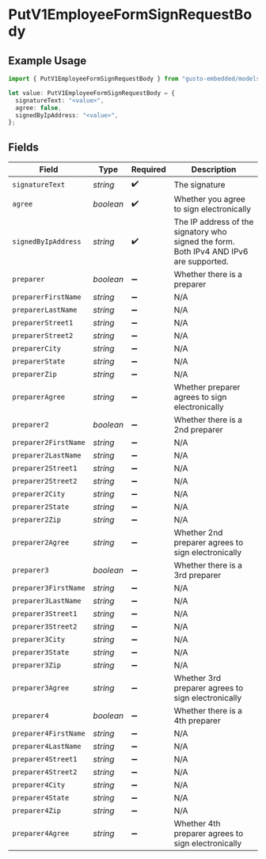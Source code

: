 # PutV1EmployeeFormSignRequestBody

## Example Usage

```typescript
import { PutV1EmployeeFormSignRequestBody } from "gusto-embedded/models/operations";

let value: PutV1EmployeeFormSignRequestBody = {
  signatureText: "<value>",
  agree: false,
  signedByIpAddress: "<value>",
};
```

## Fields

| Field                                                                                  | Type                                                                                   | Required                                                                               | Description                                                                            |
| -------------------------------------------------------------------------------------- | -------------------------------------------------------------------------------------- | -------------------------------------------------------------------------------------- | -------------------------------------------------------------------------------------- |
| `signatureText`                                                                        | *string*                                                                               | :heavy_check_mark:                                                                     | The signature                                                                          |
| `agree`                                                                                | *boolean*                                                                              | :heavy_check_mark:                                                                     | Whether you agree to sign electronically                                               |
| `signedByIpAddress`                                                                    | *string*                                                                               | :heavy_check_mark:                                                                     | The IP address of the signatory who signed the form. Both IPv4 AND IPv6 are supported. |
| `preparer`                                                                             | *boolean*                                                                              | :heavy_minus_sign:                                                                     | Whether there is a preparer                                                            |
| `preparerFirstName`                                                                    | *string*                                                                               | :heavy_minus_sign:                                                                     | N/A                                                                                    |
| `preparerLastName`                                                                     | *string*                                                                               | :heavy_minus_sign:                                                                     | N/A                                                                                    |
| `preparerStreet1`                                                                      | *string*                                                                               | :heavy_minus_sign:                                                                     | N/A                                                                                    |
| `preparerStreet2`                                                                      | *string*                                                                               | :heavy_minus_sign:                                                                     | N/A                                                                                    |
| `preparerCity`                                                                         | *string*                                                                               | :heavy_minus_sign:                                                                     | N/A                                                                                    |
| `preparerState`                                                                        | *string*                                                                               | :heavy_minus_sign:                                                                     | N/A                                                                                    |
| `preparerZip`                                                                          | *string*                                                                               | :heavy_minus_sign:                                                                     | N/A                                                                                    |
| `preparerAgree`                                                                        | *string*                                                                               | :heavy_minus_sign:                                                                     | Whether preparer agrees to sign electronically                                         |
| `preparer2`                                                                            | *boolean*                                                                              | :heavy_minus_sign:                                                                     | Whether there is a 2nd preparer                                                        |
| `preparer2FirstName`                                                                   | *string*                                                                               | :heavy_minus_sign:                                                                     | N/A                                                                                    |
| `preparer2LastName`                                                                    | *string*                                                                               | :heavy_minus_sign:                                                                     | N/A                                                                                    |
| `preparer2Street1`                                                                     | *string*                                                                               | :heavy_minus_sign:                                                                     | N/A                                                                                    |
| `preparer2Street2`                                                                     | *string*                                                                               | :heavy_minus_sign:                                                                     | N/A                                                                                    |
| `preparer2City`                                                                        | *string*                                                                               | :heavy_minus_sign:                                                                     | N/A                                                                                    |
| `preparer2State`                                                                       | *string*                                                                               | :heavy_minus_sign:                                                                     | N/A                                                                                    |
| `preparer2Zip`                                                                         | *string*                                                                               | :heavy_minus_sign:                                                                     | N/A                                                                                    |
| `preparer2Agree`                                                                       | *string*                                                                               | :heavy_minus_sign:                                                                     | Whether 2nd preparer agrees to sign electronically                                     |
| `preparer3`                                                                            | *boolean*                                                                              | :heavy_minus_sign:                                                                     | Whether there is a 3rd preparer                                                        |
| `preparer3FirstName`                                                                   | *string*                                                                               | :heavy_minus_sign:                                                                     | N/A                                                                                    |
| `preparer3LastName`                                                                    | *string*                                                                               | :heavy_minus_sign:                                                                     | N/A                                                                                    |
| `preparer3Street1`                                                                     | *string*                                                                               | :heavy_minus_sign:                                                                     | N/A                                                                                    |
| `preparer3Street2`                                                                     | *string*                                                                               | :heavy_minus_sign:                                                                     | N/A                                                                                    |
| `preparer3City`                                                                        | *string*                                                                               | :heavy_minus_sign:                                                                     | N/A                                                                                    |
| `preparer3State`                                                                       | *string*                                                                               | :heavy_minus_sign:                                                                     | N/A                                                                                    |
| `preparer3Zip`                                                                         | *string*                                                                               | :heavy_minus_sign:                                                                     | N/A                                                                                    |
| `preparer3Agree`                                                                       | *string*                                                                               | :heavy_minus_sign:                                                                     | Whether 3rd preparer agrees to sign electronically                                     |
| `preparer4`                                                                            | *boolean*                                                                              | :heavy_minus_sign:                                                                     | Whether there is a 4th preparer                                                        |
| `preparer4FirstName`                                                                   | *string*                                                                               | :heavy_minus_sign:                                                                     | N/A                                                                                    |
| `preparer4LastName`                                                                    | *string*                                                                               | :heavy_minus_sign:                                                                     | N/A                                                                                    |
| `preparer4Street1`                                                                     | *string*                                                                               | :heavy_minus_sign:                                                                     | N/A                                                                                    |
| `preparer4Street2`                                                                     | *string*                                                                               | :heavy_minus_sign:                                                                     | N/A                                                                                    |
| `preparer4City`                                                                        | *string*                                                                               | :heavy_minus_sign:                                                                     | N/A                                                                                    |
| `preparer4State`                                                                       | *string*                                                                               | :heavy_minus_sign:                                                                     | N/A                                                                                    |
| `preparer4Zip`                                                                         | *string*                                                                               | :heavy_minus_sign:                                                                     | N/A                                                                                    |
| `preparer4Agree`                                                                       | *string*                                                                               | :heavy_minus_sign:                                                                     | Whether 4th preparer agrees to sign electronically                                     |